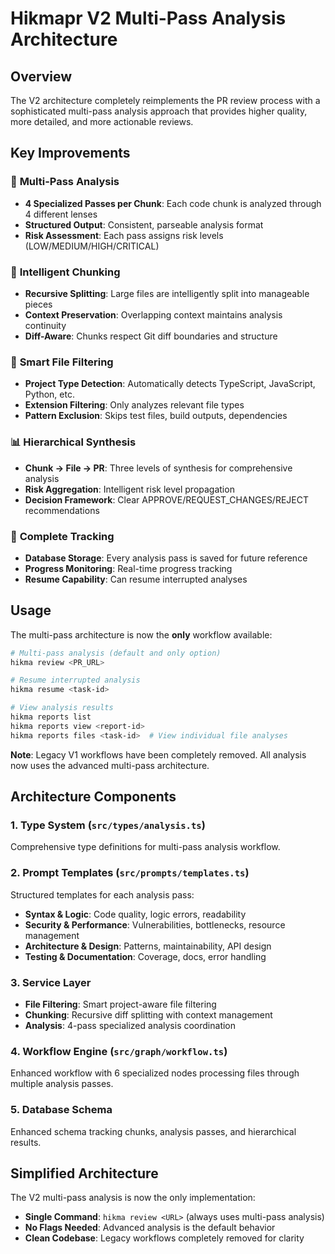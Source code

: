 # Hikmapr V2 Multi-Pass Analysis Architecture

## Overview

The V2 architecture completely reimplements the PR review process with a sophisticated multi-pass analysis approach that provides higher quality, more detailed, and more actionable reviews.

## Key Improvements

### 🔄 **Multi-Pass Analysis**
- **4 Specialized Passes per Chunk**: Each code chunk is analyzed through 4 different lenses
- **Structured Output**: Consistent, parseable analysis format
- **Risk Assessment**: Each pass assigns risk levels (LOW/MEDIUM/HIGH/CRITICAL)

### 🧩 **Intelligent Chunking**
- **Recursive Splitting**: Large files are intelligently split into manageable pieces
- **Context Preservation**: Overlapping context maintains analysis continuity
- **Diff-Aware**: Chunks respect Git diff boundaries and structure

### 🎯 **Smart File Filtering**
- **Project Type Detection**: Automatically detects TypeScript, JavaScript, Python, etc.
- **Extension Filtering**: Only analyzes relevant file types
- **Pattern Exclusion**: Skips test files, build outputs, dependencies

### 📊 **Hierarchical Synthesis**
- **Chunk → File → PR**: Three levels of synthesis for comprehensive analysis
- **Risk Aggregation**: Intelligent risk level propagation
- **Decision Framework**: Clear APPROVE/REQUEST_CHANGES/REJECT recommendations

### 💾 **Complete Tracking**
- **Database Storage**: Every analysis pass is saved for future reference
- **Progress Monitoring**: Real-time progress tracking
- **Resume Capability**: Can resume interrupted analyses

## Usage

The multi-pass architecture is now the **only** workflow available:

```bash
# Multi-pass analysis (default and only option)
hikma review <PR_URL>

# Resume interrupted analysis
hikma resume <task-id>

# View analysis results
hikma reports list
hikma reports view <report-id>
hikma reports files <task-id>  # View individual file analyses
```

**Note**: Legacy V1 workflows have been completely removed. All analysis now uses the advanced multi-pass architecture.

## Architecture Components

### 1. Type System (`src/types/analysis.ts`)
Comprehensive type definitions for multi-pass analysis workflow.

### 2. Prompt Templates (`src/prompts/templates.ts`)
Structured templates for each analysis pass:
- **Syntax & Logic**: Code quality, logic errors, readability
- **Security & Performance**: Vulnerabilities, bottlenecks, resource management
- **Architecture & Design**: Patterns, maintainability, API design
- **Testing & Documentation**: Coverage, docs, error handling

### 3. Service Layer
- **File Filtering**: Smart project-aware file filtering
- **Chunking**: Recursive diff splitting with context management
- **Analysis**: 4-pass specialized analysis coordination

### 4. Workflow Engine (`src/graph/workflow.ts`)
Enhanced workflow with 6 specialized nodes processing files through multiple analysis passes.

### 5. Database Schema
Enhanced schema tracking chunks, analysis passes, and hierarchical results.

## Simplified Architecture

The V2 multi-pass analysis is now the only implementation:

- **Single Command**: `hikma review <URL>` (always uses multi-pass analysis)
- **No Flags Needed**: Advanced analysis is the default behavior
- **Clean Codebase**: Legacy workflows completely removed for clarity 
